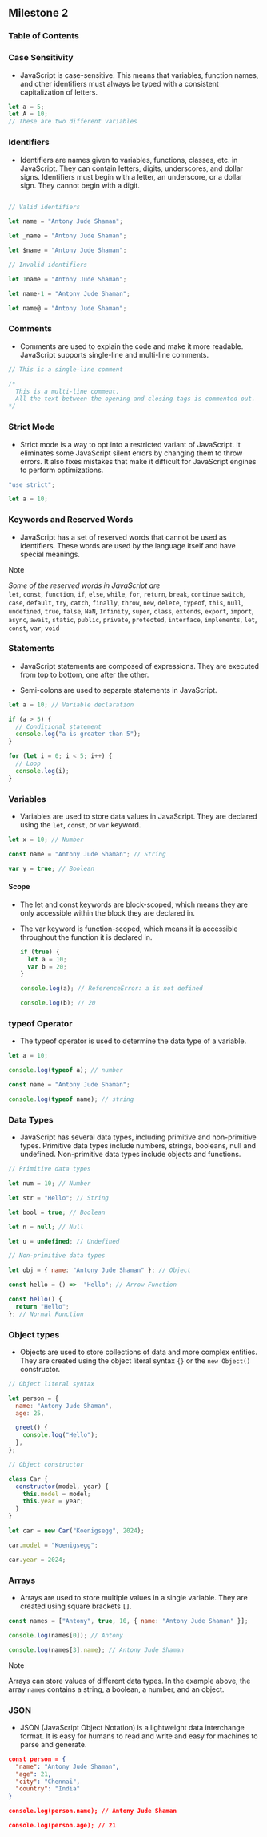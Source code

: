 ## Milestone 2

### Table of Contents

### Case Sensitivity

- JavaScript is case-sensitive. This means that variables, function names, and other identifiers must always be typed with a consistent capitalization of letters.

```javascript
let a = 5;
let A = 10;
// These are two different variables
```

### Identifiers

- Identifiers are names given to variables, functions, classes, etc. in JavaScript. They can contain letters, digits, underscores, and dollar signs. Identifiers must begin with a letter, an underscore, or a dollar sign. They cannot begin with a digit.

```javascript

// Valid identifiers

let name = "Antony Jude Shaman";

let _name = "Antony Jude Shaman";

let $name = "Antony Jude Shaman";

// Invalid identifiers

let 1name = "Antony Jude Shaman";

let name-1 = "Antony Jude Shaman";

let name@ = "Antony Jude Shaman";

```

### Comments

- Comments are used to explain the code and make it more readable. JavaScript supports single-line and multi-line comments.

```javascript
// This is a single-line comment

/* 
  This is a multi-line comment.
  All the text between the opening and closing tags is commented out.
*/
```

### Strict Mode

- Strict mode is a way to opt into a restricted variant of JavaScript. It eliminates some JavaScript silent errors by changing them to throw errors. It also fixes mistakes that make it difficult for JavaScript engines to perform optimizations.

```javascript
"use strict";

let a = 10;
```

### Keywords and Reserved Words

- JavaScript has a set of reserved words that cannot be used as identifiers. These words are used by the language itself and have special meanings.

> [!NOTE]  
> _Some of the reserved words in JavaScript are_  
> `let`, `const`, `function`, `if`, `else`, `while`, `for`, `return`, `break`, `continue` `switch`, `case`, `default`, `try`, `catch`, `finally`, `throw`, `new`, `delete`, `typeof`, `this`, `null`, `undefined`, `true`, `false`, `NaN`, `Infinity`, `super`, `class`, `extends`, `export`, `import`, `async`, `await`, `static`, `public`, `private`, `protected`, `interface`, `implements`, `let`, `const`, `var`, `void`

### Statements

- JavaScript statements are composed of expressions. They are executed from top to bottom, one after the other.

- Semi-colons are used to separate statements in JavaScript.

```javascript
let a = 10; // Variable declaration

if (a > 5) {
  // Conditional statement
  console.log("a is greater than 5");
}

for (let i = 0; i < 5; i++) {
  // Loop
  console.log(i);
}
```

### Variables

- Variables are used to store data values in JavaScript. They are declared using the `let`, `const`, or `var` keyword.

```javascript
let x = 10; // Number

const name = "Antony Jude Shaman"; // String

var y = true; // Boolean
```

#### Scope

- The let and const keywords are block-scoped, which means they are only accessible within the block they are declared in.

- The var keyword is function-scoped, which means it is accessible throughout the function it is declared in.

  ```javascript
  if (true) {
    let a = 10;
    var b = 20;
  }

  console.log(a); // ReferenceError: a is not defined

  console.log(b); // 20
  ```

### typeof Operator

- The typeof operator is used to determine the data type of a variable.

```javascript
let a = 10;

console.log(typeof a); // number

const name = "Antony Jude Shaman";

console.log(typeof name); // string
```

### Data Types

- JavaScript has several data types, including primitive and non-primitive types. Primitive data types include numbers, strings, booleans, null and undefined. Non-primitive data types include objects and functions.

```javascript
// Primitive data types

let num = 10; // Number

let str = "Hello"; // String

let bool = true; // Boolean

let n = null; // Null

let u = undefined; // Undefined

// Non-primitive data types

let obj = { name: "Antony Jude Shaman" }; // Object

const hello = () =>  "Hello"; // Arrow Function

const hello() {
  return "Hello";
}; // Normal Function
```

### Object types

- Objects are used to store collections of data and more complex entities. They are created using the object literal syntax `{}` or the `new Object()` constructor.

```javascript
// Object literal syntax

let person = {
  name: "Antony Jude Shaman",
  age: 25,

  greet() {
    console.log("Hello");
  },
};

// Object constructor

class Car {
  constructor(model, year) {
    this.model = model;
    this.year = year;
  }
}

let car = new Car("Koenigsegg", 2024);

car.model = "Koenigsegg";

car.year = 2024;
```

### Arrays

- Arrays are used to store multiple values in a single variable. They are created using square brackets `[]`.

```javascript
const names = ["Antony", true, 10, { name: "Antony Jude Shaman" }];

console.log(names[0]); // Antony

console.log(names[3].name); // Antony Jude Shaman
```

> [!NOTE]
> Arrays can store values of different data types. In the example above, the array `names` contains a string, a boolean, a number, and an object.

### JSON

- JSON (JavaScript Object Notation) is a lightweight data interchange format. It is easy for humans to read and write and easy for machines to parse and generate.

```json
const person = {
  "name": "Antony Jude Shaman",
  "age": 21,
  "city": "Chennai",
  "country": "India"
}

console.log(person.name); // Antony Jude Shaman

console.log(person.age); // 21
```
